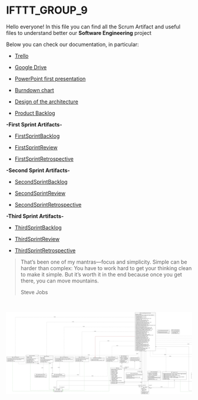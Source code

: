 # IFTTT_GROUP_9

Hello everyone! In this file you can find all the Scrum Artifact and useful files to understand better our ******Software Engineering****** project

Below you can check our documentation, in particular:

* [Trello](https://trello.com/b/6Ul93WV1/project-work)
  
* [Google Drive](https://drive.google.com/drive/folders/1VkRw4ODrhOaejddQyeOZ3ovXW9UYLTwE?usp=sharing)

* [PowerPoint first presentation](https://docs.google.com/presentation/d/1s5dNPeeb9GDX-69nq0G6VtIf82741l3t/edit?usp=drive_link&ouid=104508030704024094929&rtpof=true&sd=true)

* [Burndown chart](https://docs.google.com/spreadsheets/d/1-dTMPlXCOvI4Xhb1cHiEuXfK_DByB6Lb/edit?usp=drive_link&ouid=104508030704024094929&rtpof=true&sd=true) 

* [Design of the architecture](https://drive.google.com/file/d/1Lo2FXetbk-fuFiFUWFnrc5OtbTS0jA0K/view?usp=drive_link)
  
* [Product Backlog]([https://docs.google.com/spreadsheets/d/1E_a1pODM5wcPadScc6v-flNTYtQuco1rU04QWlM8olc/edit?usp=sharing](https://docs.google.com/spreadsheets/d/1OooHnB1RIzLOgfuol30DggMH1Aco4Rub/edit#gid=255441560)) 

**-First Sprint Artifacts-**

* [FirstSprintBacklog](https://docs.google.com/spreadsheets/d/1TEhIiIdwdmEaRiLmnSJNmHXoK-jn6P64Wqg2PT2UCvM/edit#gid=0)

* [FirstSprintReview](https://docs.google.com/document/d/1obMHVX_5wL8yrKnWu5RzWvBMyrhQ6i9QQ1lKQuWlqmM/edit#heading=h.ca4uuvqa0s8c)

* [FirstSprintRetrospective](https://docs.google.com/document/d/1zfLAGKisEryrYpPd2dxnsctBbLt6Tgd4xMtChPNrTew/edit?usp=drive_link)

**-Second Sprint Artifacts-**

* [SecondSprintBacklog](https://docs.google.com/spreadsheets/d/1bD9_ZOfFEPyzp1oblu_rukjx_H_YzaUSqJE9Sq7Gfyo/edit#gid=0)

* [SecondSprintReview](https://docs.google.com/document/d/15XlL1gZ-Yak0XkwGzel8OvXpN6-hJnHM2yasSkrTV2I/edit#heading=h.ca4uuvqa0s8c)

* [SecondSprintRetrospective](https://docs.google.com/document/d/1m7eObSMRymUMgdVLmM_xofN-HV2wJfSZsUAU6nx-7Jc/edit)
&nbsp;

**-Third Sprint Artifacts-**

* [ThirdSprintBacklog](https://docs.google.com/spreadsheets/d/1u_Mct7-I8P4qXflAtk8F_Ha07P-l1O-Pk4zS_uckSm0/edit?usp=drive_link)

* [ThirdSprintReview](https://docs.google.com/document/d/1ZKDnSfchf7FmlmY_INBTtN_479TJ6CbkgiTENR6xgqM/edit?usp=drive_link)

* [ThirdSprintRetrospective](https://docs.google.com/document/d/1zCDERAuyBKlY73jOeInwWEEBHOwdmM6vFd6qdnrFF3w/edit?usp=drive_link)
&nbsp;

>That’s been one of my mantras—focus and simplicity. Simple can be harder than complex: You have to work hard to get your thinking clean to make it simple. But it’s worth it in the end because once you get there, you can move mountains.
>
>Steve Jobs


&nbsp;


<picture>
    <source type="image/png" media="(prefers-color-scheme: dark)">
    <img width=888 src="https://github.com/Tano37/IFTTT_GROUP_9/blob/master/UML.jpg">
</picture>
